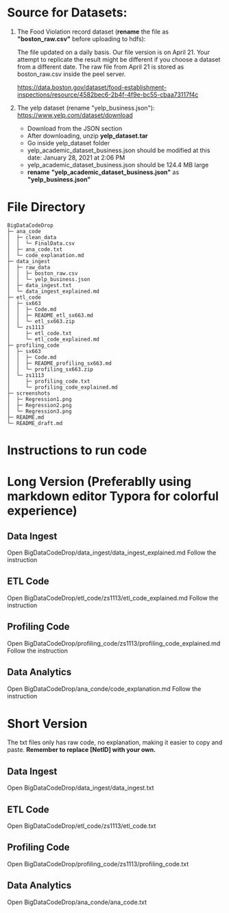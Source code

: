 # Source for Datasets:

1. The Food Violation record dataset (**rename** the file as **"boston_raw.csv"** before uploading to hdfs):
   
   The file updated on a daily basis. Our file version is on April 21.
   Your attempt to replicate the result might be different if you choose a dataset from a different date.
   The raw file from April 21 is stored as boston_raw.csv inside the peel server.

   https://data.boston.gov/dataset/food-establishment-inspections/resource/4582bec6-2b4f-4f9e-bc55-cbaa73117f4c

2. The yelp dataset (rename "yelp_business.json"):
   https://www.yelp.com/dataset/download

   * Download from the JSON section
   * After downloading, unzip **yelp_dataset.tar**
   * Go inside yelp_dataset folder
   * yelp_academic_dataset_business.json should be modified at this date: January 28, 2021 at 2:06 PM
   * yelp_academic_dataset_business.json should be 124.4 MB large
   * **rename** **"yelp_academic_dataset_business.json"** as **"yelp_business.json"**
   

# File Directory
```
BigDataCodeDrop                                 
├─ ana_code                           
│  ├─ clean_data                      
│  │  └─ FinalData.csv                
│  ├─ ana_code.txt                    
│  └─ code_explanation.md             
├─ data_ingest                        
│  ├─ raw_data                        
│  │  ├─ boston_raw.csv               
│  │  └─ yelp_business.json           
│  ├─ data_ingest.txt                 
│  └─ data_ingest_explained.md        
├─ etl_code                           
│  ├─ sx663                           
│  │  ├─ Code.md                      
│  │  ├─ README_etl_sx663.md          
│  │  └─ etl_sx663.zip                
│  └─ zs1113                          
│     ├─ etl_code.txt                 
│     └─ etl_code_explained.md        
├─ profiling_code                     
│  ├─ sx663                           
│  │  ├─ Code.md                      
│  │  ├─ README_profiling_sx663.md    
│  │  └─ profiling_sx663.zip          
│  └─ zs1113                          
│     ├─ profiling_code.txt           
│     └─ profiling_code_explained.md  
├─ screenshots   
│  ├─ Regression1.png                       
│  ├─ Regression2.png                 
│  └─ Regression3.png                 
├─ README.md                          
└─ README_draft.md                    
```

# Instructions to run code


# Long Version (Preferablly using markdown editor Typora for colorful experience)

## Data Ingest
Open  BigDataCodeDrop/data_ingest/data_ingest_explained.md
Follow the instruction

## ETL Code
Open  BigDataCodeDrop/etl_code/zs1113/etl_code_explained.md
Follow the instruction

## Profiling Code
Open BigDataCodeDrop/profiling_code/zs1113/profiling_code_explained.md  
Follow the instruction

## Data Analytics
Open BigDataCodeDrop/ana_conde/code_explanation.md
Follow the instruction


# Short Version

The txt files only has raw code, no explanation, making it easier to copy and paste.
**Remember to replace [NetID] with your own.**

## Data Ingest
Open BigDataCodeDrop/data_ingest/data_ingest.txt

## ETL Code
Open  BigDataCodeDrop/etl_code/zs1113/etl_code.txt

## Profiling Code
Open BigDataCodeDrop/profiling_code/zs1113/profiling_code.txt

## Data Analytics
Open BigDataCodeDrop/ana_conde/ana_code.txt
